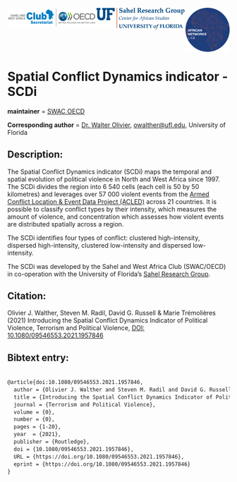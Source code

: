 

<p float="left" align="middle">
<img src="figs/swac-oecd.png" alt="SWAC logo" width="200" vertical-align="middle" align="left"/>
<img src="figs/SRG-Official-Secondary-Logo.png" alt="Sahel Research Group logo" width="200" vertical-align="middle" />  
<img src="figs/ANL-logo-blue.png" alt="AFrican Networks Lab logo" width="100" vertical-align="middle" align="right"/>    
</p>
<br>
<br>



# Spatial Conflict Dynamics indicator - SCDi

__maintainer__ = [SWAC OECD](https://www.oecd.org/swac/)

__Corresponding author__ = [Dr. Walter Olivier](https://geog.ufl.edu/faculty/walther/), owalther@ufl.edu, University of Florida


## Description:
The Spatial Conflict Dynamics indicator (SCDi) maps the temporal and spatial evolution of political 
violence in North and West Africa since 1997. The SCDi divides the region into 6 540 cells 
(each cell is 50 by 50 kilometres) and leverages over 57 000 violent events from the 
[Armed Conflict Location & Event Data Project (ACLED)](https://acleddata.com/data-export-tool/) 
across 21 countries. It is possible to classify conflict types by their intensity, 
which measures the amount of violence, and concentration which assesses 
how violent events are distributed spatially across a region.

The SCDi identifies four types of conflict: clustered high-intensity, 
dispersed high-intensity, clustered low-intensity and dispersed low-intensity.

The SCDi was developed by the Sahel and West Africa Club (SWAC/OECD) 
in co-operation with the University of Florida’s [Sahel Research Group](https://sahelresearch.africa.ufl.edu).


## Citation:
Olivier J. Walther, Steven M. Radil, David G. Russell & Marie Trémolières (2021) 
Introducing the Spatial Conflict Dynamics Indicator of Political Violence, 
Terrorism and Political Violence, [DOI: 10.1080/09546553.2021.1957846](https://doi.org/10.1080/09546553.2021.1957846)


## Bibtext entry:

```tex

@article{doi:10.1080/09546553.2021.1957846,
  author = {Olivier J. Walther and Steven M. Radil and David G. Russell and Marie Trémolières},
  title = {Introducing the Spatial Conflict Dynamics Indicator of Political Violence},
  journal = {Terrorism and Political Violence},
  volume = {0},
  number = {0},
  pages = {1-20},
  year  = {2021},
  publisher = {Routledge},
  doi = {10.1080/09546553.2021.1957846},
  URL = {https://doi.org/10.1080/09546553.2021.1957846},
  eprint = {https://doi.org/10.1080/09546553.2021.1957846}
}

```

